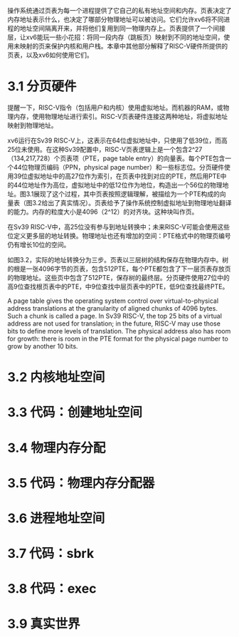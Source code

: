 操作系统通过页表为每一个进程提供了它自己的私有地址空间和内存。页表决定了内存地址表示什么，也决定了哪部分物理地址可以被访问。它们允许xv6将不同进程的地址空间隔离开来，并将他们复用到同一物理内存上。页表提供了一个间接层，让xv6能玩一些小花招：将同一段内存（跳板页）映射到不同的地址空间，使用未映射的页来保护内核和用户栈。本章中其他部分解释了RISC-V硬件所提供的页表，以及xv6如何使用它们。

# 3.1 分页硬件

提醒一下，RISC-V指令（包括用户和内核）使用虚拟地址。而机器的RAM，或物理内存，使用物理地址进行索引。RISC-V页表硬件连接这两种地址，将虚拟地址映射到物理地址。

xv6运行在Sv39 RISC-V上，这表示在64位虚拟地址中，只使用了低39位，而高25位未使用。在这种Sv39配置中，RISC-V页表逻辑上是一个包含2^27（134,217,728）个页表项（PTE，page table entry）的向量表。每个PTE包含一个44位物理页编码（PPN，physical page number）和一些标志位。分页硬件使用39位虚拟地址中的高27位作为索引，在页表中找到对应的PTE，然后用PTE中的44位地址作为高位，虚拟地址中的低12位作为地位，构造出一个56位的物理地址。图3.1展现了这个过程，其中页表按照逻辑理解，被描绘为一个PTE构成的向量表（图3.2给出了真实情况）。页表给予了操作系统控制虚拟地址到物理地址翻译的能力。内存的粒度大小是4096（2^12）的对齐块。这种块叫作页。

在Sv39 RISC-V中，高25位没有参与到地址转换中；未来RISC-V可能会使用这些位定义更多层的地址转换。物理地址也还有增加的空间：PTE格式中的物理页编号仍有增长10位的空间。

如图3.2，实际的地址转换分为三步。页表以三层树的结构保存在物理内存中。树的根是一张4096字节的页表，包含512PTE，每个PTE都包含了下一层页表存放页的物理地址。这些页中包含了512PTE，保存树的最终层。分页硬件使用27位中的高9位查找根页表中的PTE，中9位查找中层页表中的PTE，低9位查找最终PTE。



A page table gives the operating system control over virtual-to-physical address translations at the granularity of aligned chunks of 4096 bytes. Such a chunk is called a page.
In Sv39 RISC-V, the top 25 bits of a virtual address are not used for translation; in the future,
RISC-V may use those bits to define more levels of translation. The physical address also has room
for growth: there is room in the PTE format for the physical page number to grow by another 10
bits.

# 3.2 内核地址空间

# 3.3 代码：创建地址空间

# 3.4 物理内存分配

# 3.5 代码：物理内存分配器

# 3.6 进程地址空间

# 3.7 代码：sbrk

# 3.8 代码：exec

# 3.9 真实世界
